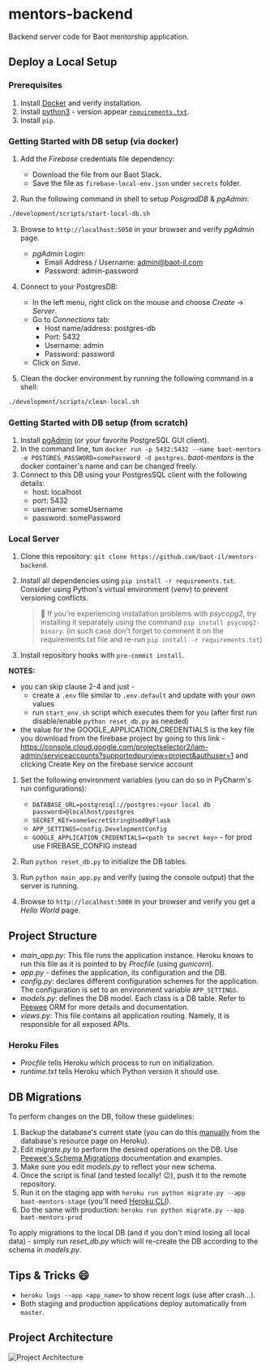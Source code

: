 # mentors-backend

Backend server code for Baot mentorship application.

## Deploy a Local Setup

### Prerequisites
1. Install [Docker](https://docs.docker.com/install/) and verify installation.
2. Install [python3](https://www.python.org/downloads/) - version appear [`requirements.txt`](https://github.com/baot-il/mentors-backend/blob/master/requirements.txt).
3. Install `pip`.

### Getting Started with DB setup (via docker)
1. Add the _Firebase_ credentials file dependency: 
   * Download the file from our Baot Slack.
   * Save the file as `firebase-local-env.json` under `secrets` folder.
  
2. Run the following command in shell to setup _PosgradDB_ & _pgAdmin_:

```sh
./development/scripts/start-local-db.sh
```

3. Browse to `http://localhost:5050` in your browser and verify _pgAdmin_ page.
    * _pgAdmin_ Login:
      * Email Address / Username: admin@baot-il.com
      * Password: admin-password

4. Connect to your PostgresDB:
    * In the left menu, right click on the mouse and choose _Create_ -> _Server_.
    * Go to _Connections_ tab:
        * Host name/address: postgres-db
        * Port: 5432
        * Username: admin
        * Password: password
    * Click on _Save_.
  
5. Clean the docker environment by running the following command in a shell:

```sh
./development/scripts/clean-local.sh
```

### Getting Started with DB setup (from scratch)
1. Install [pgAdmin](https://www.pgadmin.org/download/)
   (or your favorite PostgreSQL GUI client).
2. In the command line, tun `docker run -p 5432:5432 --name baot-mentors -e POSTGRES_PASSWORD=somePassword -d postgres`.
   _baot-mentors_ is the docker container's name and can be changed freely.
3. Connect to this DB using your PostgresSQL client with the following details:
   - host: localhost
   - port: 5432
   - username: someUsername
   - password: somePassword

### Local Server

1. Clone this repository: `git clone https://github.com/baot-il/mentors-backend`.
2. Install all dependencies using `pip install -r requirements.txt`.
   Consider using Python's virtual environment (_venv_) to prevent
   versioning conflicts.

   > :mega: If you're experiencing installation problems with _psycopg2_,
   > try installing it separately using the command `pip install psycopg2-binary`. (in such case don't forget to comment it on the requirements.txt file and re-run `pip install -r requirements.txt`)

3. Install repository hooks with `pre-commit install`.

**NOTES:**
- you can skip clause 2-4 and just -
  - create a `.env` file similar to `.env.default` and update with your own values
  - run `start_env.sh` script which executes them for you (after first run disable/enable `python reset_db.py` as needed)
- the value for the GOOGLE_APPLICATION_CREDENTIALS is the key file you download from the firebase project by going to this link - https://console.cloud.google.com/projectselector2/iam-admin/serviceaccounts?supportedpurview=project&authuser=1 and clicking Create Key on the firebase service account

1. Set the following environment variables (you can do so in PyCharm's run configurations):
   - `DATABASE_URL=postgresql://postgres:<your local db password>@localhost/postgres`
   - `SECRET_KEY=someSecretStringUsedByFlask`
   - `APP_SETTINGS=config.DevelopmentConfig`
   - `GOOGLE_APPLICATION_CREDENTIALS=<path to secret key>` - for prod use FIREBASE_CONFIG instead
2. Run `python reset_db.py` to initialize the DB tables.
3. Run `python main_app.py` and verify (using the console output) that the server is running.

4. Browse to `http://localhost:5000` in your browser and verify you get a _Hello World_ page.

## Project Structure

- _main_app.py_: This file runs the application instance. Heroku knows to run this
  file as it is pointed to by _Procfile_ (using _gunicorn_).
- _app.py_ - defines the application, its configuration and the DB.
- _config.py_: declares different configuration schemes for the application. The configuration
  is set to an environment variable `APP_SETTINGS`.
- _models.py_: defines the DB model. Each class is a DB table.
  Refer to [Peewee](http://docs.peewee-orm.com/en/latest/) ORM for
  more details and documentation.
- _views.py_: This file contains all application routing. Namely, it is
  responsible for all exposed APIs.

### Heroku Files

- _Procfile_ tells Heroku which process to run on initialization.
- _runtime.txt_ tells Heroku which Python version it should use.

## DB Migrations

To perform changes on the DB, follow these guidelines:

1. Backup the database's current state (you can do this
   [manually](https://data.heroku.com/datastores/35002e65-a561-4a72-a47c-c81b3cec2aa3#durability)
   from the database's resource page on Heroku).
2. Edit _migrate.py_ to perform the desired operations on the DB.
   Use [Peewee's Schema Migrations](http://docs.peewee-orm.com/en/latest/peewee/playhouse.html#migrate)
   documentation and examples.
3. Make sure you edit _models.py_ to reflect your new schema.
4. Once the script is final (and tested locally! :wink:), push it to the remote
   repository.
5. Run it on the staging app with `heroku run python migrate.py --app baot-mentors-stage` (you'll need
   [Heroku CLI](https://devcenter.heroku.com/articles/heroku-cli)).
6. Do the same with production: `heroku run python migrate.py --app baot-mentors-prod`

To apply migrations to the local DB (and if you don't mind losing all local data) -
simply run _reset_db.py_ which will re-create the DB according to the schema in _models.py_.

## Tips & Tricks :smile:

- `heroku logs --app <app_name>` to show recent logs (use after crash...).
- Both staging and production applications deploy automatically from `master`.

## Project Architecture

![Project Architecture](/resources/arch.png)

